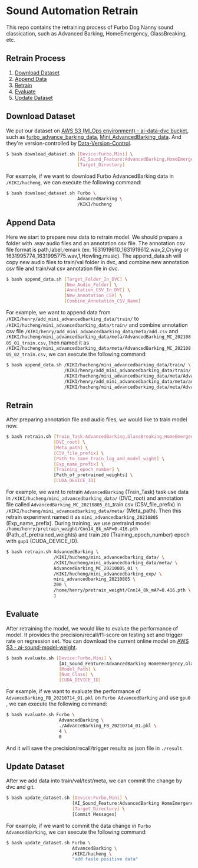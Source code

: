 # Sound Automation Retrain

This repo contains the retraining process of Furbo Dog Nanny sound classication, such as Advanced Barking, HomeEmergency, GlassBreaking, etc.

## Retrain Process

1. [Download Dataset](#download-dataset)
2. [Append Data](#append-data)
3. [Retrain](#retrain)
4. [Evaluate](#evaluate)
5. [Update Dataset](#update-dataset)

## Download Dataset

We put our dataset on [AWS S3 (MLOps environment) - ai-data-dvc bucket](https://s3.console.aws.amazon.com/s3/buckets/ai-data-dvc?region=ap-northeast-1&tab=objects), such as [furbo_advance_barking_data](https://s3.console.aws.amazon.com/s3/buckets/ai-data-dvc?region=ap-northeast-1&prefix=furbo_advance_barking_data/&showversions=false), [Mini_AdvancedBarking_data](https://s3.console.aws.amazon.com/s3/buckets/ai-data-dvc?region=ap-northeast-1&prefix=Mini_AdvancedBarking_data/&showversions=false). And they're version-controlled by [Data-Version-Control](https://dvc.org).

```bash
$ bash download_dataset.sh [Device:Furbo,Mini] \
                           [AI_Sound_Feature:AdvancedBarking,HomeEmergency,GlassBreaking,JP_HomeEmergency] \
                           [Target_Directory]
```

For example, if we want to download Furbo AdvancedBarking data in `/KIKI/hucheng`, we can execute the following command:

```bash
$ bash download_dataset.sh Furbo \
                           AdvancedBarking \
                           /KIKI/hucheng
```

## Append Data

Here we start to prepare new data to retrain model. We should prepare a folder with .wav audio files and an annotation csv file. The annotation csv file format is path,label,remark (ex: 1631919610_1631919612.wav,2,Crying or 1631995774_1631995775.wav,1,Howling,music). The append_data.sh will copy new audio files to train/val folder in dvc, and combine new annotation csv file and train/val csv annotation file in dvc. 

```bash
$ bash append_data.sh [Target_Folder_In_DVC] \
                      [New_Audio_Folder] \
                      [Annotation_CSV_In_DVC] \
                      [New_Annotation_CSV] \
                      [Combine_Annotation_CSV_Name]
```

For example, we want to append data from `/KIKI/henry/add_mini_advancedbarking_data/train/` to `/KIKI/hucheng/mini_advancedbarking_data/train/` and combine annotation csv file `/KIKI/henry/add_mini_advancedbarking_data/meta/add.csv` and `/KIKI/hucheng/mini_advancedbarking_data/meta/AdvancedBarking_MC_20210805_01_train.csv`, then named it as `/KIKI/hucheng/mini_advancedbarking_data/meta/AdvancedBarking_MC_20210805_02_train.csv`, we can execute the following command:

```bash
$ bash append_data.sh /KIKI/hucheng/mini_advancedbarking_data/train/ \
                      /KIKI/henry/add_mini_advancedbarking_data/train/ \
                      /KIKI/hucheng/mini_advancedbarking_data/meta/AdvancedBarking_MC_20210805_01_train.csv \
                      /KIKI/henry/add_mini_advancedbarking_data/meta/add.csv \
                      /KIKI/hucheng/mini_advancedbarking_data/meta/AdvancedBarking_MC_20210805_02_train.csv
```

## Retrain

After preparing annotation file and audio files, we would like to train model now. 

```bash
$ bash retrain.sh [Train_Task:AdvancedBarking,GlassBreaking,HomeEmergency,HomeEmergency_JP,Integrate] \
                  [DVC_root] \
                  [Meta_path] \
                  [CSV_file_prefix] \
                  [Path_to_save_train_log_and_model_wight] \
                  [Exp_name_prefix] \
                  [Training_epoch_number] \ 
                  [Path_of_pretrained_weights] \
                  [CUDA_DEVICE_ID]
```

For example, we want to retrain `AdvancedBarking` (Train_Task) task use data in `/KIKI/hucheng/mini_advancedbarking_data/` (DVC_root) and annotation file called `AdvancedBarking_MC_20210805_01`_train.csv (CSV_file_prefix) in `/KIKI/hucheng/mini_advancedbarking_data/meta/` (Meta_path). Then this retrain experiment named it as `mini_advancedbarking_20210805` (Exp_name_prefix). During training, we use pretraind model `/home/henry/pretrain_weight/Cnn14_8k_mAP=0.416.pth` (Path_of_pretrained_weights) and train `200` (Training_epoch_number) epoch with `gup1` (CUDA_DEVICE_ID).

```bash
$ bash retrain.sh AdvancedBarking \
                  /KIKI/hucheng/mini_advancedbarking_data/ \
                  /KIKI/hucheng/mini_advancedbarking_data/meta/ \
                  AdvancedBarking_MC_20210805_01 \
                  /KIKI/hucheng/mini_advancedbarking_exp/ \
                  mini_advancedbarking_20210805 \
                  200 \
                  /home/henry/pretrain_weight/Cnn14_8k_mAP=0.416.pth \
                  1
```

## Evaluate

After retraining the model, we would like to evalute the performance of model. It provides the precision/recall/f1-score on testing set and trigger rate on regression set. You can download the current online model on [AWS S3 - ai-sound-model-weight](https://s3.console.aws.amazon.com/s3/buckets/ai-sound-model-weight?region=us-east-1&prefix=AdvBarking/&showversions=false).

```bash
$ bash evaluate.sh [Device:Furbo,Mini] \
                    [AI_Sound_Feature:AdvancedBarking HomeEmergency,GlassBreaking,JP_HomeEmergency] \
                    [Model_Path] \
                    [Num_Class] \
                    [CUDA_DEVICE_ID]
```

For example, if we want to evaluate the performance of `AdvanceBarking_FB_20210714_01.pkl` on `Furbo AdvancedBarking` and use `gpu0` , we can execute the following command:

```bash
$ bash evaluate.sh Furbo \
                    AdvancedBarking \
                    ./AdvanceBarking_FB_20210714_01.pkl \
                    4 \
                    0
```

And it will save the precision/recall/trigger results as json file in `./result`.

## Update Dataset

After we add data into train/val/test/meta, we can commit the change by dvc and git.

```bash
$ bash update_dataset.sh [Device:Furbo,Mini] \
                         [AI_Sound_Feature:AdvancedBarking HomeEmergency,GlassBreaking,JP_HomeEmergency] \
                         [Target_Directory] \ 
                         [Commit Messages]
```
For example, if we want to commit the data change in `Furbo AdvancedBarking`, we can execute the following command:

```bash
$ bash update_dataset.sh Furbo \
                         AdvancedBarking \
                         /KIKI/hucheng \ 
                         "add fasle positive data"
```
